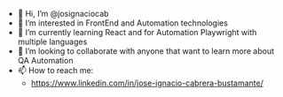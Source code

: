 - 👋 Hi, I’m @josignaciocab
- 👀 I’m interested in FrontEnd and Automation technologies
- 🌱 I’m currently learning React and for Automation Playwright with multiple languages
- 💞️ I’m looking to collaborate with anyone that want to learn more about QA Automation
- 📫 How to reach me:
  - https://www.linkedin.com/in/jose-ignacio-cabrera-bustamante/

<!---
josigcab/josigcab is a ✨ special ✨ repository because its `README.md` (this file) appears on your GitHub profile.
You can click the Preview link to take a look at your changes.
--->

